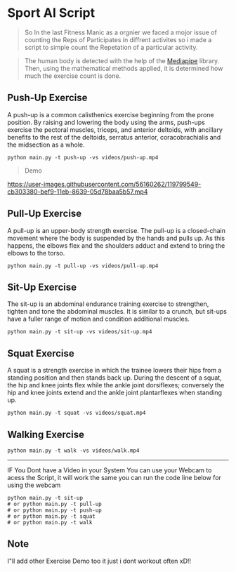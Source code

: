 # Sport AI Script

> So In the last Fitness Manic as a orgnier we faced a mojor issue of counting the Reps of Participates in diffrent activites so i made a script to simple count the Repetation of a particular activity.

> The human body is detected with the help of the [Mediapipe](https://github.com/google/mediapipe) library. Then, using the mathematical methods applied, it is determined how much the exercise count is done.

## Push-Up Exercise


A push-up is a common calisthenics exercise beginning from the prone position. By raising and lowering the body using the arms, push-ups exercise the pectoral muscles, triceps, and anterior deltoids, with ancillary benefits to the rest of the deltoids, serratus anterior, coracobrachialis and the midsection as a whole. 
```
python main.py -t push-up -vs videos/push-up.mp4
```
> Demo
> 

https://user-images.githubusercontent.com/56160262/119799549-cb303380-bef9-11eb-8639-05d78baa5b57.mp4





## Pull-Up Exercise


A pull-up is an upper-body strength exercise. The pull-up is a closed-chain movement where the body is suspended by the hands and pulls up. As this happens, the elbows flex and the shoulders adduct and extend to bring the elbows to the torso.
```
python main.py -t pull-up -vs videos/pull-up.mp4
```

 
## Sit-Up Exercise


The sit-up is an abdominal endurance training exercise to strengthen, tighten and tone the abdominal muscles. It is similar to a crunch, but sit-ups have a fuller range of motion and condition additional muscles.
```
python main.py -t sit-up -vs videos/sit-up.mp4
```


## Squat Exercise

A squat is a strength exercise in which the trainee lowers their hips from a standing position and then stands back up. During the descent of a squat, the hip and knee joints flex while the ankle joint dorsiflexes; conversely the hip and knee joints extend and the ankle joint plantarflexes when standing up.
```
python main.py -t squat -vs videos/squat.mp4
```


## Walking Exercise


```
python main.py -t walk -vs videos/walk.mp4
```

---
IF You Dont have a Video in your System You can use your Webcam to acess the Script, it will work the same
you can run the code line below for using the webcam
```
python main.py -t sit-up
# or python main.py -t pull-up
# or python main.py -t push-up
# or python main.py -t squat
# or python main.py -t walk
```


## Note

I"ll add other Exercise Demo too it just i dont workout often xD!!
